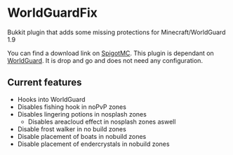 # WorldGuardFix
Bukkit plugin that adds some missing protections for Minecraft/WorldGuard 1.9

You can find a download link on [SpigotMC](https://www.spigotmc.org/resources/worldguard-fix.22712/).
This plugin is dependant on [WorldGuard](https://github.com/sk89q/WorldGuard). It is drop and go and does not need any configuration.

## Current features

- Hooks into WorldGuard
- Disables fishing hook in noPvP zones
- Disables lingering potions in nosplash zones
  - Disables areacloud effect in nosplash zones aswell
- Disable frost walker in no build zones
- Disable placement of boats in nobuild zones
- Disable placement of endercrystals in nobuild zones